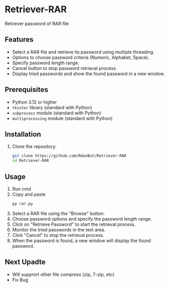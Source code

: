 # Retriever-RAR
Retriever password of RAR file

## Features

- Select a RAR file and retrieve its password using multiple threading.
- Options to choose password criteria (Numeric, Alphabet, Space).
- Specify password length range.
- Cancel button to stop password retrieval process.
- Display tried passwords and show the found password in a new window.

## Prerequisites

- Python 3.12 or higher
- `tkinter` library (standard with Python)
- `subprocess` module (standard with Python)
- `multiprocessing` module (standard with Python)

## Installation

1. Clone the repository:

   ```bash
   git clone https://github.com/RdwnBut/Retriever-RAR
   cd Retriever-RAR
## Usage

1. Run cmd
2. Copy and paste
    ```bash
    py rar.py
3. Select a RAR file using the "Browse" button.
4. Choose password options and specify the password length range.
5. Click on "Retrieve Password" to start the retrieval process.
6. Monitor the tried passwords in the text area.
5. Click "Cancel" to stop the retrieval process.
6. When the password is found, a new window will display the found password.

## Next Upadte

- Will supprort other file compress (zip, 7-zip, etc)
- Fix Bug
